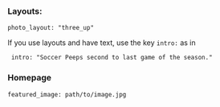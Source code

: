 
### Layouts:

```photo_layout: "three_up"```

If you use layouts and have text, use the key ```intro:``` as in 

``` intro: "Soccer Peeps second to last game of the season."```


### Homepage
```featured_image: path/to/image.jpg```
